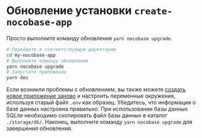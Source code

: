 # Обновление установки `create-nocobase-app`

Просто выполните команду обновления `yarn nocobase upgrade`.

```bash
# Перейдите в соответствующую директорию
cd my-nocobase-app
# Выполните команду обновления
yarn nocobase upgrade
# Запустите приложение
yarn dev
```

Если возникли проблемы с обновлением, вы также можете [создать новое приложение заново](/welcome/getting-started/installation/create-nocobase-app) и настроить переменные окружения, используя старый файл `.env` как образец. Убедитесь, что информация о базе данных настроена правильно. При использовании базы данных SQLite необходимо скопировать файл базы данных в каталог `./storage/db/`. Наконец, выполните команду `yarn nocobase upgrade` для завершения обновления.